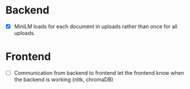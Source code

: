 # Backend

* [X] MiniLM loads for each document in uploads rather than once for all uploads.

# Frontend

* [ ] Communication from backend to frontend let the frontend know when the backend is working (nltk, chromaDB)